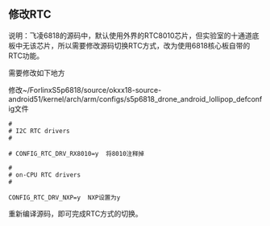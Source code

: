## 修改RTC

说明：飞凌6818的源码中，默认使用外界的RTC8010芯片，但实验室的十通道底板中无该芯片，所以需要修改源码切换RTC方式，改为使用6818核心板自带的RTC功能。



需要修改如下地方

修改~/ForlinxS5p6818/source/okxx18-source-android51/kernel/arch/arm/configs/s5p6818_drone_android_lollipop_defconfig文件

```
#
# I2C RTC drivers
#

# CONFIG_RTC_DRV_RX8010=y  将8010注释掉
```

```
#
# on-CPU RTC drivers
#

CONFIG_RTC_DRV_NXP=y  NXP设置为y
```

重新编译源码，即可完成RTC方式的切换。